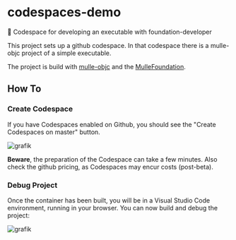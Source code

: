 # codespaces-demo

🎌 Codespace for developing an executable with foundation-developer

This project sets up a github codespace. In that codespace there is
a mulle-objc project of a simple executable.

The project is build with [mulle-objc](//mulle-objc.github.io/) and the 
[MulleFoundation](//github.com/MulleFoundation).

## How To

### Create Codespace

If you have Codespaces enabled on Github, you should see the "Create Codespaces on master" button. 

![grafik](https://user-images.githubusercontent.com/1381995/168690653-b98b5971-251a-4bf8-aad4-b5da8a034acb.png)

**Beware**, the preparation of the Codespace can take a few minutes. 
Also check the github pricing, as Codespaces may encur costs (post-beta).

### Debug Project

Once the container has been built, you will be in a Visual Studio Code environment, running in your 
browser. You can now build and debug the project:

![grafik](https://user-images.githubusercontent.com/1381995/169059794-49fbd88c-1637-4a82-9e04-3344cf59fe9d.png)
